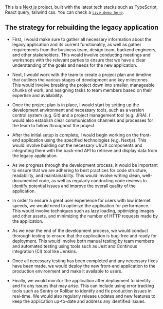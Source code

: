 This is a [Next.js](https://nextjs.org/) project, built with the latest tech stacks such as TypeScript, React query, tailwind css. You can check a [`live demo here`](https://github.com/vercel/next.js/tree/canary/packages/create-next-app).

## The strategy for rebuilding the legacy application

- First, I would make sure to gather all necessary information about the legacy application and its current functionality, as well as gather requirements from the business team, design team, backend engineers, and other stakeholders. This would involve conducting meetings and workshops with the relevant parties to ensure that we have a clear understanding of the goals and needs for the new application.

- Next, I would work with the team to create a project plan and timeline that outlines the various stages of development and key milestones. This would involve breaking the project down into smaller, manageable chunks of work, and assigning tasks to team members based on their expertise and availability.

- Once the project plan is in place, I would start by setting up the development environment and necessary tools, such as a version control system (e.g. Git) and a project management tool (e.g. JIRA). I would also establish clear communication channels and processes for the team to follow throughout the project.

- After the initial setup is complete, I would begin working on the front-end application using the specified technologies (e.g. Nextjs). This would involve building out the necessary UI/UX components and integrating them with the back-end API to retrieve and display data from the legacy application.

- As we progress through the development process, it would be important to ensure that we are adhering to best practices for code structure, readability, and maintainability. This would involve writing clean, well-documented code, as well as regularly conducting code reviews to identify potential issues and improve the overall quality of the application.

- In order to ensure a great user experience for users with low internet speeds, we would need to optimize the application for performance. This would involve techniques such as lazy loading, optimizing images and other assets, and minimizing the number of HTTP requests made by the application.

- As we near the end of the development process, we would conduct thorough testing to ensure that the application is bug-free and ready for deployment. This would involve both manual testing by team members and automated testing using tools such as Jest and Continous integration (CI) tool like Jenkins.

- Once all necessary testing has been completed and any necessary fixes have been made, we would deploy the new front-end application to the production environment and make it available to users.

- Finally, we would monitor the application after deployment to identify and fix any issues that may arise. This can include using error tracking tools such as Sentry or Rollbar to identify and fix production issues in real-time. We would also regularly release updates and new features to keep the application up-to-date and address any identified issues.
